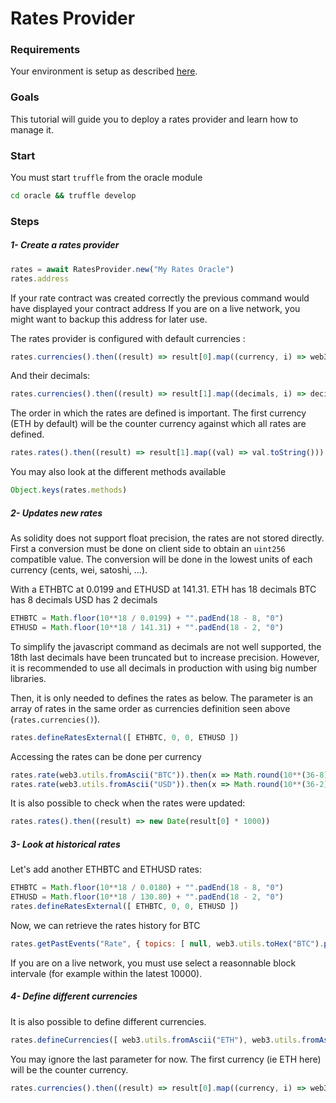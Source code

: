 
# Rates Provider

### Requirements

Your environment is setup as described [here](./Tutorials.md#requirements).

### Goals

This tutorial will guide you to deploy a rates provider and learn how to manage it.

### Start

You must start `truffle` from the oracle module
```bash
cd oracle && truffle develop
```

### Steps

##### 1- Create a rates provider
```javascript
rates = await RatesProvider.new("My Rates Oracle")
rates.address
```

If your rate contract was created correctly the previous command would have displayed your contract address
If you are on a live network, you might want to backup this address for later use.

The rates provider is configured with default currencies :
```javascript
rates.currencies().then((result) => result[0].map((currency, i) => web3.utils.toAscii(currency).substr(0, 3)))
```

And their decimals:
```javascript
rates.currencies().then((result) => result[1].map((decimals, i) => decimals.toString()))
```

The order in which the rates are defined is important.
The first currency (ETH by default) will be the counter currency against which all rates are defined.

```javascript
rates.rates().then((result) => result[1].map((val) => val.toString()))
```

You may also look at the different methods available
```javascript
Object.keys(rates.methods)
```

##### 2- Updates new rates

As solidity does not support float precision, the rates are not stored directly.
First a conversion must be done on client side to obtain an `uint256` compatible value.
The conversion will be done in the lowest units of each currency (cents, wei, satoshi, ...).

With a ETHBTC at 0.0199 and ETHUSD at 141.31.
ETH has 18 decimals
BTC has 8 decimals
USD has 2 decimals

```javascript
ETHBTC = Math.floor(10**18 / 0.0199) + "".padEnd(18 - 8, "0")
ETHUSD = Math.floor(10**18 / 141.31) + "".padEnd(18 - 2, "0")
```
To simplify the javascript command as decimals are not well supported, the 18th last decimals have been truncated but to increase precision. However, it is recommended to use all decimals in production with using big number libraries.

Then, it is only needed to defines the rates as below. The parameter is an array of rates in the same order as currencies definition seen above (```rates.currencies()```).
```javascript
rates.defineRatesExternal([ ETHBTC, 0, 0, ETHUSD ])
```

Accessing the rates can be done per currency
```javascript
rates.rate(web3.utils.fromAscii("BTC")).then(x => Math.round(10**(36-8) / x))
rates.rate(web3.utils.fromAscii("USD")).then(x => Math.round(10**(36-2) / x))
```

It is also possible to check when the rates were updated:
```javascript
rates.rates().then((result) => new Date(result[0] * 1000))
```

##### 3- Look at historical rates

Let's add another ETHBTC and ETHUSD rates:
```javascript
ETHBTC = Math.floor(10**18 / 0.0180) + "".padEnd(18 - 8, "0")
ETHUSD = Math.floor(10**18 / 130.80) + "".padEnd(18 - 2, "0")
rates.defineRatesExternal([ ETHBTC, 0, 0, ETHUSD ])
```

Now, we can retrieve the rates history for BTC
```javascript
rates.getPastEvents("Rate", { topics: [ null, web3.utils.toHex("BTC").padEnd(66, "0") ] }, { fromBlock: 0, toBlock: 10000 }).then((x) => x.map((y) => (y.args.rate.toString() == "0") ? "0" : 10**(36-8) / y.args.rate))
```
If you are on a live network, you must use select a reasonnable block intervale (for example within the latest 10000).

##### 4- Define different currencies
It is also possible to define different currencies.

```javascript
rates.defineCurrencies([ web3.utils.fromAscii("ETH"), web3.utils.fromAscii("MTK") ], [ 18, 18 ], 1)
```
You may ignore the last parameter for now.
The first currency (ie ETH here) will be the counter currency.

```javascript
rates.currencies().then((result) => result[0].map((currency, i) => web3.utils.toAscii(currency).substr(0, 3)))
```

